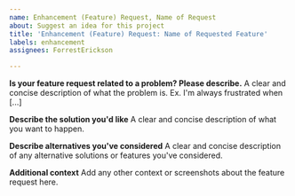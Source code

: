 ```yaml
---
name: Enhancement (Feature) Request, Name of Request
about: Suggest an idea for this project
title: 'Enhancement (Feature) Request: Name of Requested Feature'
labels: enhancement
assignees: ForrestErickson

---
```


**Is your feature request related to a problem? Please describe.**
A clear and concise description of what the problem is. Ex. I'm always frustrated when [...]

**Describe the solution you'd like**
A clear and concise description of what you want to happen.

**Describe alternatives you've considered**
A clear and concise description of any alternative solutions or features you've considered.

**Additional context**
Add any other context or screenshots about the feature request here.
